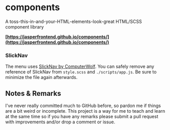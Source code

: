 # components
A toss-this-in-and-your-HTML-elements-look-great HTML/SCSS component library

**[https://jasperfrontend.github.io/components/](https://jasperfrontend.github.io/components/)**

### SlickNav ###

The menu uses [SlickNav by ComputerWolf](https://github.com/ComputerWolf/SlickNav). You can safely remove any reference of SlickNav from `style.scss` and `./scripts/app.js`. Be sure to minimize the file again afterwards.

## Notes & Remarks ##

I've never really committed much to GitHub before, so pardon me if things are a bit weird or incomplete. This project is a way for me to teach and learn at the same time so if you have any remarks please submit a pull request with improvements and/or drop a comment or issue.
